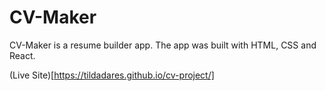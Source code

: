 # CV-Maker

CV-Maker is a resume builder app. The app was built with HTML, CSS and React.

(Live Site)[https://tildadares.github.io/cv-project/]
